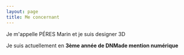 ```yaml
---
layout: page
title: Me concernant
---
```


Je m'appelle PÉRES Marin et je suis designer 3D

Je suis actuellement en **3ème année de DNMade mention numérique**


